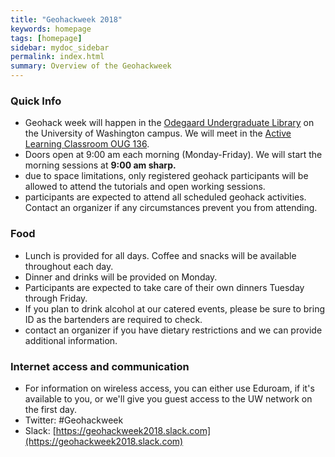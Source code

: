 ```yaml
---
title: "Geohackweek 2018"
keywords: homepage
tags: [homepage]
sidebar: mydoc_sidebar
permalink: index.html
summary: Overview of the Geohackweek
---
```


### Quick Info
- Geohack week will happen in the [Odegaard Undergraduate Library](https://www.google.com/maps/place/Odegaard+Undergraduate+Library+(OUG)/@47.6564656,-122.3125347,17z/data=!3m1!4b1!4m5!3m4!1s0x549014f329bffff7:0x6efe7422cf2f2f93!8m2!3d47.656462!4d-122.310346) on the University of Washington campus. We will meet in the [Active Learning Classroom OUG 136](https://www.washington.edu/classroom/OUG+136).
- Doors open at 9:00 am each morning (Monday-Friday). We will start the morning sessions at **9:00 am sharp.**
- due to space limitations, only registered geohack participants will be allowed to attend the tutorials and open working sessions.
- participants are expected to attend all scheduled geohack activities. Contact an organizer if any circumstances prevent you from attending.

### Food
- Lunch is provided for all days. Coffee and snacks will be available throughout each day.
- Dinner and drinks will be provided on Monday.
- Participants are expected to take care of their own dinners Tuesday through Friday.
- If you plan to drink alcohol at our catered events, please be sure to bring ID as the bartenders are required to check.
- contact an organizer if you have dietary restrictions and we can provide additional information.

### Internet access and communication
- For information on wireless access, you can either use Eduroam, if it's available to you, or we'll give you guest access to the UW network on the first day.
- Twitter: #Geohackweek
- Slack: [https://geohackweek2018.slack.com](https://geohackweek2018.slack.com)

<!---
### Pre-event preparation:
- Please review our [Code of Conduct](https://github.com/geohackweek/ghw2017/wiki/Code-of-Conduct).
- Please arrive with your laptop ready for tutorial and project work, following our instructions [here](https://geohackweek.github.io/preliminary/). Contact us on Slack (#preliminary_setup) if you have any difficulties. Checklist:
    - [X] Do you have a working local version of Python installed (using conda?).
    - [X] Did you sign up for a Google Earth Engine account?
    - [X] Do you have a GitHub account?
    - [X] Did you successfully spin up a jupyter notebook in [Geohackweek Jupyter Hub](https://jupyterhub.cloudmaven.org/)?
- If you haven't done so already, please add your name to the [Participants List](Participants) page (send information to @emily_keller on slack)
- Review the [Project Guidelines](Project-Guidelines) and begin communicating with organizers and other participants about possible project ideas

--->